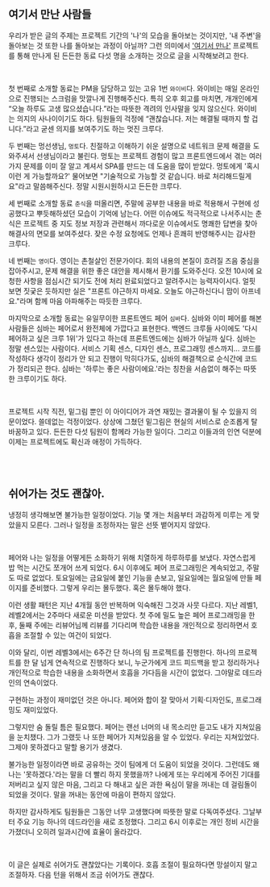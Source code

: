 ## 여기서 만난 사람들

우리가 받은 글의 주제는 프로젝트 기간의 '나'의 모습을 돌아보는 것이지만, '내 주변'을 돌아보는 것 또한 나를 돌아보는 과정이 아닐까? 그런 의미에서 ['여기서 만나'](seeyouthere.o-r.kr) 프로젝트를 통해 만나게 된 든든한 동료 다섯 명을 소개하는 것으로 글을 시작해보려고 한다.

<br />

첫 번째로 소개할 동료는 PM을 담당하고 있는 고유 1번 `와이비`다. 와이비는 매일 온라인으로 진행되는 스크럼을 맛깔나게 진행해주신다. 특히 오후 회고를 마치면, 개개인에게 “오늘 하루도 고생 많으셨습니다.”라는 따뜻한 격려의 인사말을 잊지 않으신다. 와이비는 의지의 사나이이기도 하다. 팀원들의 걱정에 “괜찮습니다. 저는 해결될 때까지 할 겁니다.”라고 굳센 의지를 보여주기도 하는 멋진 크루다.

두 번째는 멍선생님, `멍토`다. 친절하고 이해하기 쉬운 설명으로 네트워크 문제 해결을 도와주셔서 선생님이라고 불린다. 멍토는 프로젝트 경험이 많고 프론트엔드에서 겪는 여러 가지 문제를 이미 잘 알고 계셔서 SPA를 만드는 데 도움을 많이 받았다. 멍토에게 '혹시 이런 게 가능할까요?' 물어보면 "기술적으로 가능할 것 같습니다. 바로 처리해드릴게요"라고 말씀해주신다. 정말 시원시원하시고 든든한 크루다.

세 번째로 소개할 동료 `춘식`을 떠올리면, 주말에 공부한 내용을 바로 적용해서 구현에 성공했다고 뿌듯해하셨던 모습이 기억에 남는다. 어떤 이슈에도 적극적으로 나서주시는 춘식은 프로젝트 중 지도 정보 저장과 관련해서 까다로운 이슈에서도 명쾌한 답변을 찾아 해결사의 면모를 보여주셨다. 잦은 수정 요청에도 언제나 흔쾌히 반영해주시는 감사한 크루다.

네 번째는 `영이`다. 영이는 촌철살인 전문가이다. 회의 내용의 본질이 흐려질 즈음 중심을 잡아주시고, 문제 해결을 위한 좋은 대안을 제시해서 환기를 도와주신다. 오전 10시에 요청한 사항을 점심시간 되기도 전에 처리 완료되었다고 알려주시는 능력자이시다. 얼핏 보면 짓궂은 듯하지만 실은 "프론트 야근하지 마세요. 오늘도 야근하신다니 맘이 아프네요."라며 함께 마음 아파해주는 따듯한 크루다.

마지막으로 소개할 동료는 유일무이한 프론트엔드 페어 `심바`다. 심바와 이미 페어를 해본 사람들은 심바는 페어로서 완전체에 가깝다고 표현한다. 백엔드 크루들 사이에도 '다시 페어하고 싶은 크루 1위'가 있다고 하는데 프론트엔드에는 심바가 아닐까 싶다. 심바는 정말 센스있는 사람이다. 서비스 기획 센스, 디자인 센스, 프로그래밍 센스까지... 코드를 작성하다 생각이 정리가 안 되고 진행이 막히다가도, 심바의 해결책으로 순식간에 코드가 정리되곤 한다. 심바는 '하루는 좋은 사람이에요.'라는 칭찬을 서슴없이 해주는 따뜻한 크루이기도 하다.

<br />

프로젝트 시작 직전, 밑그림 뿐인 이 아이디어가 과연 재밌는 결과물이 될 수 있을지 의문이었다. 쓸데없는 걱정이었다. 상상에 그쳤던 밑그림은 현실의 서비스로 순조롭게 탈바꿈하고 있다. 든든한 다섯 팀원이 함께라 가능한 일이다. 그리고 이들과의 인연 덕분에 이제는 프로젝트에도 확신과 애정이 가득하다.

<br /><br />

## 쉬어가는 것도 괜찮아.

냉정히 생각해보면 불가능한 일정이었다. 기능 몇 개는 처음부터 과감하게 미루는 게 맞았을지 모른다. 그러나 일정을 조정하자는 말은 선뜻 뱉어지지 않았다.

<br />

페어와 나는 일정을 어떻게든 소화하기 위해 치열하게 하루하루를 보냈다. 자연스럽게 밥 먹는 시간도 쪼개어 쓰게 되었다. 6시 이후에도 페어 프로그래밍은 계속되었고, 주말도 따로 없었다. 토요일에는 금요일에 붙인 기능을 손보고, 일요일에는 월요일에 만들 페이지를 준비했다. 그렇게 우리는 몰두했다. 혹은 몰두해야 했다.

이런 생활 패턴은 지난 4개월 동안 반복하며 익숙해진 그것과 사뭇 다르다. 지난 레벨1, 레벨2에서는 2주마다 새로운 미션을 받았다. 첫 주에 밀도 높은 페어 프로그래밍을 한 후, 둘째 주에는 리뷰어님께 리뷰를 기다리며 학습한 내용을 개인적으로 정리하면서 호흡을 조절할 수 있는 여건이 되었다.

이와 달리, 이번 레벨3에서는 6주간 단 하나의 팀 프로젝트를 진행한다. 하나의 프로젝트를 한 달 넘게 연속적으로 진행하다 보니, 누군가에게 코드 피드백을 받고 정리하거나 개인적으로 학습한 내용을 소화하면서 호흡을 가다듬을 시간이 없었다. 그야말로 데드라인의 연속이었다.

구현하는 과정이 재미없던 것은 아니다. 페어와 합이 잘 맞아서 기획·디자인도, 프로그래밍도 재미있었다.

그렇지만 숨 돌릴 틈은 필요했다. 페어는 랜선 너머의 내 목소리만 듣고도 내가 지쳐있음을 눈치챘다. 그가 그랬듯 나 또한 페어가 지쳐있음을 알 수 있었다. 우리는 지쳐있었다. 그제야 못하겠다고 말할 용기가 생겼다.

불가능한 일정이라면 바로 공유하는 것이 팀에게 더 도움이 되었을 것이다. 그런데도 왜 나는 '못하겠다.'라는 말을 더 빨리 하지 못했을까? 나에게 또는 우리에게 주어진 기대를 저버리고 싶지 않은 마음, 그리고 다 해내고 싶은 과한 욕심이 말을 꺼내는 데 걸림돌이 되었을 것이다. 말을 꺼내는 동안에 마음이 편하지 않았다.

하지만 감사하게도 팀원들은 그동안 너무 고생했다며 따뜻한 말로 다독여주셨다. 그날부터 주요 기능 하나의 데드라인을 새로 조정했다. 그리고 6시 이후로는 개인 정비 시간을 가졌더니 오히려 일과시간에 효율이 올라갔다.

<br />

이 글은 실제로 쉬어가도 괜찮았다는 기록이다. 호흡 조절이 필요하다면 망설이지 말고 조절하자. 다음 턴을 위해서 조금 쉬어가도 괜찮다.
